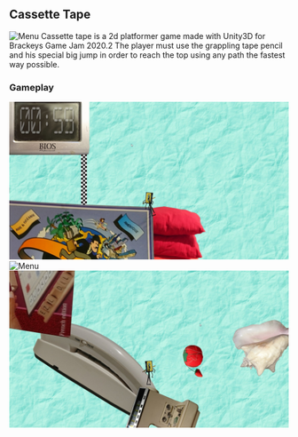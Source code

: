 ## Cassette Tape
![Menu](/Images/menu.jpg)
Cassette tape is a 2d platformer game made with Unity3D for Brackeys Game Jam 2020.2
The player must use the grappling tape pencil and his special big jump in order to reach the top using any path the fastest way possible.
### Gameplay
![Menu](/Images/gameplay1.jpg)
![Menu](/Images/gameplay2.jpg)
![Menu](/Images/gameplay3.jpg)